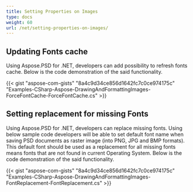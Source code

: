 ```yaml
---
title: Setting Properties on Images
type: docs
weight: 60
url: /net/setting-properties-on-images/
---
```


## **Updating Fonts cache**
Using Aspose.PSD for .NET, developers can add possibility to refresh fonts cache. Below is the code demonstration of the said functionality.


{{< gist "aspose-com-gists" "8a4c9d34ce856d1642fc7c0ce974175c" "Examples-CSharp-Aspose-DrawingAndFormattingImages-ForceFontCache-ForceFontCache.cs" >}}
## **Setting replacement for missing Fonts**
Using Aspose.PSD for .NET, developers can replace missing fonts. Using below sample code developers will be able to set default font name when saving PSD documents as raster image (into PNG, JPG and BMP formats). This default font should be used as a replacement for all missing fonts means fonts that are not found in current Operating System. Below is the code demonstration of the said functionality.

{{< gist "aspose-com-gists" "8a4c9d34ce856d1642fc7c0ce974175c" "Examples-CSharp-Aspose-DrawingAndFormattingImages-FontReplacement-FontReplacement.cs" >}}
